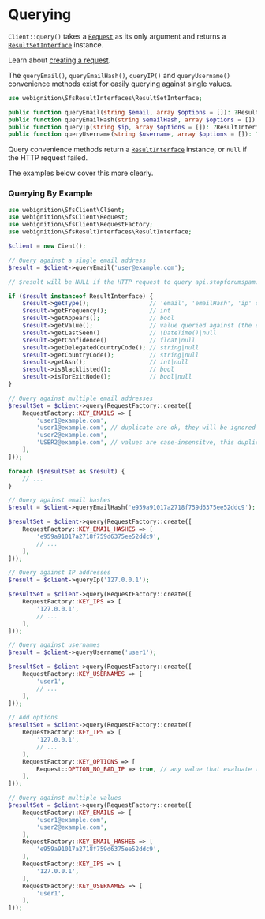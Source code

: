 # Querying

`Client::query()` takes a [`Request`](https://github.com/webignition/sfs-client/blob/master/src/Request.php)
as its only argument and returns a [`ResultSetInterface`](https://github.com/webignition/sfs-result-interfaces) 
instance.
 
Learn about [creating a request](/docs/creating-a-request.md).
 
The `queryEmail()`, `queryEmailHash()`, `queryIP()` and `queryUsername()` convenience methods exist for 
easily querying against single values.

```php
use webignition\SfsResultInterfaces\ResultSetInterface;

public function queryEmail(string $email, array $options = []): ?ResultInterface;
public function queryEmailHash(string $emailHash, array $options = []): ?ResultInterface;
public function queryIp(string $ip, array $options = []): ?ResultInterface;
public function queryUsername(string $username, array $options = []): ?ResultInterface;
```

Query convenience methods return a [`ResultInterface`](https://github.com/webignition/sfs-result-interfaces)
instance, or `null` if the HTTP request failed.

The examples below cover this more clearly.

### Querying By Example

```php
use webignition\SfsClient\Client;
use webignition\SfsClient\Request;
use webignition\SfsClient\RequestFactory;
use webignition\SfsResultInterfaces\ResultInterface;

$client = new Cient();

// Query against a single email address
$result = $client->queryEmail('user@example.com');

// $result will be NULL if the HTTP request to query api.stopforumspam.com failed for any reason

if ($result instanceof ResultInterface) {
    $result->getType();                 // 'email', 'emailHash', 'ip' or 'username'
    $result->getFrequency();            // int
    $result->getAppears();              // bool
    $result->getValue();                // value queried against (the email address, emailHash, IP address or username
    $result->getLastSeen()              // \DateTime()|null
    $result->getConfidence()            // float|null
    $result->getDelegatedCountryCode(); // string|null
    $result->getCountryCode();          // string|null
    $result->getAsn();                  // int|null
    $result->isBlacklisted();           // bool
    $result->isTorExitNode();           // bool|null
}

// Query against multiple email addresses
$resultSet = $client->query(RequestFactory::create([
    RequestFactory::KEY_EMAILS => [
        'user1@example.com',
        'user1@example.com', // duplicate are ok, they will be ignored
        'user2@example.com',
        'USER2@example.com', // values are case-insensitve, this duplicate will be ignored
    ],
]));

foreach ($resultSet as $result) {
    // ...
}

// Query against email hashes
$result = $client->queryEmailHash('e959a91017a2718f759d6375ee52ddc9');

$resultSet = $client->query(RequestFactory::create([
    RequestFactory::KEY_EMAIL_HASHES => [
        'e959a91017a2718f759d6375ee52ddc9',
        // ...
    ],
]));

// Query against IP addresses
$result = $client->queryIp('127.0.0.1');

$resultSet = $client->query(RequestFactory::create([
    RequestFactory::KEY_IPS => [
        '127.0.0.1',
        // ...
    ],
]));

// Query against usernames
$result = $client->queryUsername('user1');

$resultSet = $client->query(RequestFactory::create([
    RequestFactory::KEY_USERNAMES => [
        'user1',
        // ...
    ],
]));

// Add options
$resultSet = $client->query(RequestFactory::create([
    RequestFactory::KEY_IPS => [
        '127.0.0.1',
        // ...
    ],
    RequestFactory::KEY_OPTIONS => [
        Request::OPTION_NO_BAD_IP => true, // any value that evaluate to true is fine
    ],    
]));

// Query against multiple values
$resultSet = $client->query(RequestFactory::create([
    RequestFactory::KEY_EMAILS => [
        'user1@example.com',
        'user2@example.com',
    ],
    RequestFactory::KEY_EMAIL_HASHES => [
        'e959a91017a2718f759d6375ee52ddc9',
    ],    
    RequestFactory::KEY_IPS => [
        '127.0.0.1',
    ],   
    RequestFactory::KEY_USERNAMES => [
        'user1',
    ],     
]));

```
